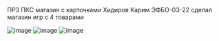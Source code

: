 ПР3 ПКС магазин с карточками Хидиров Карим ЭФБО-03-22
сделал магазин игр с 4 товарами

![image](https://github.com/user-attachments/assets/feed9b36-a5bd-4ee1-9298-9ece3bc5b1c0)
![image](https://github.com/user-attachments/assets/36b949b8-8119-4b70-8e83-021ef57ba78d)
![image](https://github.com/user-attachments/assets/32ad72cf-8756-4979-bcf0-683ad2a80f07)

